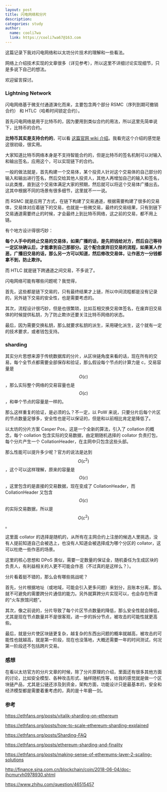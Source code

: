 ```yaml
---
layout: post
title: 闪电网络和分片
description:
categories: study
author:
  name: cooli7wa
  link: https://cooli7wa67@163.com
---
```

这篇记录下我对闪电网络和以太坊分片技术的理解和一些看法。

网络上介绍技术实现的文章很多（详见参考），所以这里不详细讨论实现细节，只是多说下自己的想法。

欢迎留言探讨。

### Lightning Network

闪电网络基于微支付通道演化而来，主要包含两个部分 RSMC（序列到期可撤销合约） 和 HTLC（哈希时间锁定合约）。

首先闪电网络是用于比特币的，因为要用到类似合约的用法，所以这里先简单说下，比特币的合约。

**比特币其实是支持合约的**，可以看 [这篇官网 wiki 介绍](https://en.bitcoin.it/wiki/Contract)。我看完这个介绍的感觉是这很初级，很实用。

大家知道比特币网络本身是不支持智能合约的，但是比特币的签名机制可以对输入和输出签名，应用这个，可以实现链下的合约。

一般的做法就是，首先构建一个交易体，某个投资人针对这个交易体的自己部分的输入和输出进行签名，然后交给其他人投资人，其他人再增加自己的输入和签名，以此类推，直到这个交易体满足大家的预期，然后就可以将这个交易体广播出去。这其中根据不同的场景有很多细节，这里就不一一说。

而 RSMC 就是应用了方式，在链下构建了交易通道，根据需要构建了很多的交易体，交易体对应着链下的交易，也就是一些微交易，最终的交易结果，只有到链下交易通道需要终止的时候，才会最终上到比特币网络，这之前的交易，都不用上链。

有个地方设计得很巧妙：

**每个人手中的终止交易的交易体，如果广播的话，是先把钱给对方，然后自己等待一定区块确认后，才能拿到自己那部分。这个配合废弃旧交易的流程，如果某人作恶，广播旧交易的话，那么另一方可以知道，然后修改交易体，让作恶方一分钱都拿不到，防止欺诈。**

而 HTLC 就是链下跨通道之间交易，不多说了。

闪电网络可能有哪些问题呢？我觉得，

首先，这些都是链下交易的，只有最终结果才上链，所以中间流程都是没有记录的，另外链下交易的安全性，也是需要考虑的。

其次，流程设计很巧妙，但是也很繁琐，比如互相交换交易体签名，在废弃旧交易体的时候提供私钥，为了防止欺诈还要关注比特币网络的状态。

最后，因为需要交换私钥，那么就要求私钥的派生，采用硬化派生，这个就有一定的技术要求，或者钱包支持。

### sharding

其实分片思想来源于传统数据库的分片，从区块链角度来看的话，现在所有的交易，每个全节点都需要全部保存和验证，那么假设每个节点的计算力是 c，交易容量是 $$O(c)$$，那么实际整个网络的交易容量也是 $$O(c)$$，和单个节点的容量是一样的。

那么这样重复的验证，是必须的么？不一定，以 PoW 来说，只要分片后每个片区的节点数量足够多，安全性也是可以保证的，但是和以前相比肯定是降低了。

以太坊的分片方案 Casper Pos，这是一个全新的算法，引入了 collation 的概念，每个 collation 包含实际的交易数据，由定期随机选择的 collator 负责打包，每个分片产生一个 CollationHeader，在主网中只包含这些头部。

那么性能可以提升多少呢？官方的说法是达到$$O(c^2)$$，这个可以这样理解，原来的容量是$$O(c)$$，这里包含的是直接的交易数据，现在变成了 CollationHeader，而 CollationHeader 又包含 $$O(c)$$的实际交易数据，所以是$$O(c^2)$$。

这里面 collator 的选择是随机的，从所有在主网合约上注册的候选人里挑选，没有人提前知道自己会被选上，也没有人知道会被选择成为哪个分区的 collator，这可以杜绝一些作恶的场景。

这里的核心思想和 DPoS 类似，需要一定数量的保证金，随机委任为生成区块的负责人，有利益相关的人更不可能会作恶（不过真的是这样么？）。

分片看着挺不错的，那么会有哪些挑战呢？

首先，分片根据地址（或地域，可能会引入更多问题）来划分，且账本分离，那么就不可避免的需要跨分片通信的能力。另外就算跨分片实现可以，也会存在所谓的“火车旅馆问题”。

其次，像之前说的，分片导致了每个片区节点数量的降低，那么安全性就会降低，尤其是现在节点数量并不是很客观，进一步的拆分节点，被攻击的可能性就更高些。

最后，就是分片使区块链更复杂，越复杂的东西出问题的概率就越高，被攻击的可能性也就越高，就是第一阶段，现在也没落地，大概还需要一年的时间测试，何况第一阶段还不包括跨片交易。



### 感想

在看以太坊官方的分片文章的时候，除了分片原理的介绍，里面还有很多其他方面的讨论，比如安全模型、各种攻击形式、抽样随机性等，给我的感觉就是做一个区块链产品，尤其是公链还涉及到资金，架构方面，功能设计只是最基本的，安全和经济模型都是需要着重考虑的，真的是十年磨一剑。



### 参考

https://ethfans.org/posts/vitalik-sharding-on-ethereum

https://ethfans.org/posts/how-to-scale-ethereum-sharding-explained

https://ethfans.org/posts/Sharding-FAQ

https://ethfans.org/posts/ethereum-sharding-and-finality

https://ethfans.org/posts/making-sense-of-ethereums-layer-2-scaling-solutions

http://finance.sina.com.cn/blockchain/coin/2018-06-04/doc-ihcmurvh0978930.shtml

https://www.zhihu.com/question/46515457<script type="text/javascript" src="https://cdn.mathjax.org/mathjax/latest/MathJax.js?config=default"></script>
